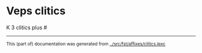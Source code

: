 # Veps clitics

K 3 clitics plus #



* * *
<small>This (part of) documentation was generated from [../src/fst/affixes/clitics.lexc](http://github.com/giellalt/lang-vep/blob/main/../src/fst/affixes/clitics.lexc)</small>